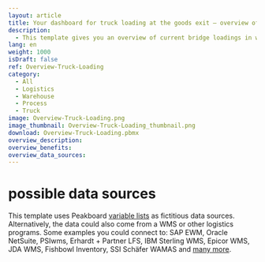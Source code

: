 ```yaml
---
layout: article
title: Your dashboard for truck loading at the goods exit – overview of a truck bridge loading
description: 
  - This template gives you an overview of current bridge loadings in warehouse logistics. This way the forklift drivers know at any time how many goods have already been loaded, how many are still outstanding and within which time the task must be completed. Additional information on the orders, such as possible hazard classes, weight classes, freight company, etc. can also be displayed automatically. Corresponding data can be obtained from SAP, for example. Download the template now and optimize your loading process.
lang: en
weight: 1000
isDraft: false
ref: Overview-Truck-Loading
category:
  - All
  - Logistics
  - Warehouse
  - Process
  - Truck
image: Overview-Truck-Loading.png
image_thumbnail: Overview-Truck-Loading_thumbnail.png
download: Overview-Truck-Loading.pbmx
overview_description:
overview_benefits:
overview_data_sources:
---
```

# possible data sources
This template uses Peakboard [variable lists](https://help.peakboard.com/scripting/en-variables.html) as fictitious data sources. Alternatively, the data could also come from a WMS or other logistics programs. Some examples you could connect to: SAP EWM, Oracle NetSuite, PSIwms, Erhardt + Partner LFS, IBM Sterling WMS, Epicor WMS, JDA WMS, Fishbowl Inventory, SSI Schäfer WAMAS and [many more](https://peakboard.com/en/interfaces/).

